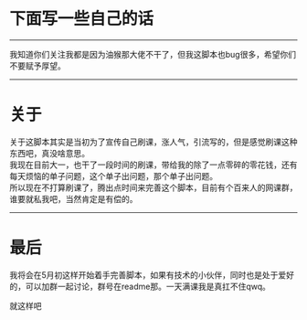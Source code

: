 # 下面写一些自己的话   
****
我知道你们关注我都是因为油猴那大佬不干了，但我这脚本也bug很多，希望你们不要赋予厚望。
****
# 关于   
关于这脚本其实是当初为了宣传自己刷课，涨人气，引流写的，但是感觉刷课这种东西吧，真没啥意思。   
我现在目前大一，也干了一段时间的刷课，带给我的除了一点零碎的零花钱，还有每天烦恼的单子问题，这个单子出问题，那个单子出问题。  
所以现在不打算刷课了，腾出点时间来完善这个脚本，目前有个百来人的网课群，谁要就私我吧，当然肯定是有偿的。
****
# 最后   
我将会在5月初这样开始着手完善脚本，如果有技术的小伙伴，同时也是处于爱好的，可以加群一起讨论，群号在readme那。一天满课我是真扛不住qwq。

就这样吧
